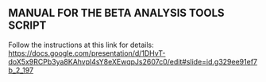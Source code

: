 ## MANUAL FOR THE BETA ANALYSIS TOOLS SCRIPT

Follow the instructions at this link for details: https://docs.google.com/presentation/d/1DHvT-doX5x9RCPb3ya8KAhvpl4sY8eXEwqpJs2607c0/edit#slide=id.g329ee91ef7b_2_197
